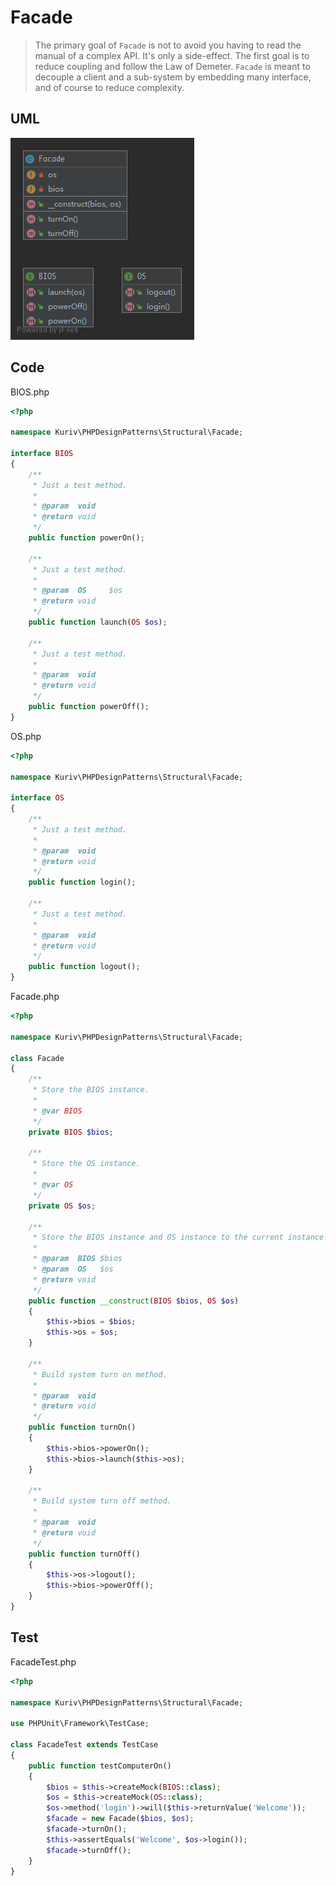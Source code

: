 # Facade

> The primary goal of `Facade` is not to avoid you having to read the manual of a complex API. It's only a side-effect. The first goal is to reduce coupling and follow the Law of Demeter. `Facade` is meant to decouple a client and a sub-system by embedding many interface, and of course to reduce complexity.

## UML

![Facade](Facade.png)

## Code

BIOS.php

```php
<?php

namespace Kuriv\PHPDesignPatterns\Structural\Facade;

interface BIOS
{
    /**
     * Just a test method.
     *
     * @param  void
     * @return void
     */
    public function powerOn();

    /**
     * Just a test method.
     *
     * @param  OS     $os
     * @return void
     */
    public function launch(OS $os);

    /**
     * Just a test method.
     *
     * @param  void
     * @return void
     */
    public function powerOff();
}

```

OS.php

```php
<?php

namespace Kuriv\PHPDesignPatterns\Structural\Facade;

interface OS
{
    /**
     * Just a test method.
     *
     * @param  void
     * @return void
     */
    public function login();

    /**
     * Just a test method.
     *
     * @param  void
     * @return void
     */
    public function logout();
}

```

Facade.php

```php
<?php

namespace Kuriv\PHPDesignPatterns\Structural\Facade;

class Facade
{
    /**
     * Store the BIOS instance.
     *
     * @var BIOS
     */
    private BIOS $bios;

    /**
     * Store the OS instance.
     *
     * @var OS
     */
    private OS $os;

    /**
     * Store the BIOS instance and OS instance to the current instance.
     *
     * @param  BIOS $bios
     * @param  OS   $os
     * @return void
     */
    public function __construct(BIOS $bios, OS $os)
    {
        $this->bios = $bios;
        $this->os = $os;
    }

    /**
     * Build system turn on method.
     *
     * @param  void
     * @return void
     */
    public function turnOn()
    {
        $this->bios->powerOn();
        $this->bios->launch($this->os);
    }

    /**
     * Build system turn off method.
     *
     * @param  void
     * @return void
     */
    public function turnOff()
    {
        $this->os->logout();
        $this->bios->powerOff();
    }
}

```

## Test

FacadeTest.php

```php
<?php

namespace Kuriv\PHPDesignPatterns\Structural\Facade;

use PHPUnit\Framework\TestCase;

class FacadeTest extends TestCase
{
    public function testComputerOn()
    {
        $bios = $this->createMock(BIOS::class);
        $os = $this->createMock(OS::class);
        $os->method('login')->will($this->returnValue('Welcome'));
        $facade = new Facade($bios, $os);
        $facade->turnOn();
        $this->assertEquals('Welcome', $os->login());
        $facade->turnOff();
    }
}

```

